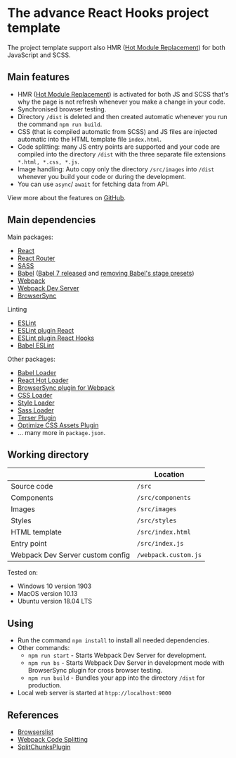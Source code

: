 # The advance React Hooks project template
The project template support also HMR ([Hot Module Replacement](https://webpack.js.org/concepts/hot-module-replacement/)) for both JavaScript and SCSS.

## Main features
* HMR ([Hot Module Replacement](https://webpack.js.org/concepts/hot-module-replacement/)) is activated for both JS and SCSS that's why the page is not refresh whenever you make a change in your code.
* Synchronised browser testing.
* Directory `/dist` is deleted and then created automatic whenever you run the command `npm run build`.
* CSS (that is compiled automatic from SCSS) and JS files are injected automatic into the HTML template file `index.html`.
* Code splitting: many JS entry points are supported and your code are compiled into the directory `/dist` with the three separate file extensions `*.html, *.css, *.js`.
* Image handling: Auto copy only the directory `/src/images` into `/dist` whenever you build your code or during the development.
* You can use `async`/ `await` for fetching data from API.

View more about the features on [GitHub](https://github.com/nguyenkhois/build-environments).

## Main dependencies
Main packages:
* [React](https://reactjs.org/)
* [React Router](https://github.com/ReactTraining/react-router)
* [SASS](https://sass-lang.com/)
* [Babel](https://babeljs.io/docs/en) ([Babel 7 released](https://babeljs.io/blog/2018/08/27/7.0.0) and [removing Babel's stage presets](https://babeljs.io/blog/2018/07/27/removing-babels-stage-presets))
* [Webpack](https://webpack.js.org/concepts/)
* [Webpack Dev Server](https://webpack.js.org/configuration/dev-server/)
* [BrowserSync](https://www.browsersync.io/)

Linting
* [ESLint](https://eslint.org/)
* [ESLint plugin React](https://github.com/yannickcr/eslint-plugin-react)
* [ESLint plugin React Hooks](https://www.npmjs.com/package/eslint-plugin-react-hooks)
* [Babel ESLint](https://github.com/babel/babel-eslint)

Other packages:
* [Babel Loader](https://github.com/babel/babel-loader)
* [React Hot Loader](https://github.com/gaearon/react-hot-loader)
* [BrowserSync plugin for Webpack](https://github.com/Va1/browser-sync-webpack-plugin)
* [CSS Loader](https://github.com/webpack-contrib/css-loader)
* [Style Loader](https://github.com/webpack-contrib/style-loader)
* [Sass Loader](https://github.com/webpack-contrib/sass-loader)
* [Terser Plugin](https://github.com/webpack-contrib/terser-webpack-plugin)
* [Optimize CSS Assets Plugin](https://github.com/NMFR/optimize-css-assets-webpack-plugin)
* ... many more in `package.json`.


## Working directory
||Location|
|---|---|
|Source code|`/src`|
|Components|`/src/components`|
|Images|`/src/images`|
|Styles|`/src/styles`|
|HTML template|`/src/index.html`|
|Entry point|`/src/index.js`|
|Webpack Dev Server custom config|`/webpack.custom.js`|

Tested on:
* Windows 10 version 1903
* MacOS version 10.13
* Ubuntu version 18.04 LTS

## Using
* Run the command `npm install` to install all needed dependencies.
* Other commands:
    * `npm run start` - Starts Webpack Dev Server for development.
    * `npm run bs` - Starts Webpack Dev Server in development mode with BrowserSync plugin for cross browser testing.
    * `npm run build` - Bundles your app into the directory `/dist` for production.
* Local web server is started at `htpp://localhost:9000`

## References
* [Browserslist](https://github.com/browserslist/browserslist)
* [Webpack Code Splitting](https://webpack.js.org/guides/code-splitting/)
* [SplitChunksPlugin](https://webpack.js.org/plugins/split-chunks-plugin/)